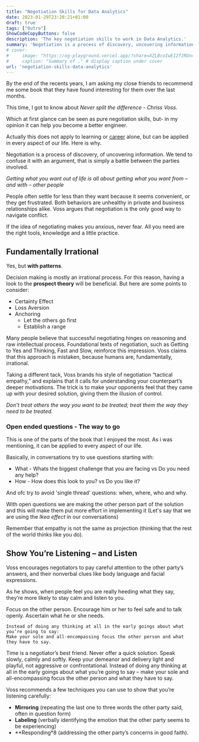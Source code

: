 ```yaml
---
title: "Negotiation Skills for Data Analytics"
date: 2023-01-29T23:20:21+01:00
draft: true
tags: ["Outro"]
ShowCodeCopyButtons: false
description: 'The key negotiation skills to work in Data Analytics.'
summary: 'Negotiation is a process of discovery, uncovering information. We need such skills to perform a superb job in analytics. Learn techniques to consider while working with others. Ensure that your requirements are met.'
# cover:
#     image: "https://og-playground.vercel.app/?share=XZLBcoIwEIZfJROn48Vqqog1gx5qO2MPPdUZL1yQBIgNCQNBRYZ37waKYz1l8_3Z_Nnd1DjUjGOKPSZOvkKoMJXkq7q2MUIJF3FiKBq-EPI0HHXwLJhJHhgTRSaDCmgk-aWnNn4XOQ-N0Aq0UMsyVb0aSBGrT8PTwkpcGZ730rEsjIiqjQaorP9_-RCEP3GuS8U2Wuoc9EEURTdXyPoWV07RbHqH9n-1uIS0tGl8tbaBV5ziu8pWPl7MfdyRk-DnN30BRhBBizlyb1IkpAQ-IIT0qG8eSoM8FrZim5Ndhq0ZQq0dGGaBSRCD5K_ZYjxfjqdzOXPHS7jd2Y5dp9s8u87Vx2tvYk93D53AS7sIpvXottMZRQ4Bq_WWS6lHaK9zybwJnIWkbsUjrDM7jQLTGrf1YvoKHcHdqDF17IbxQxljGgWy4CPMU30Uuyqz_0Rpo-ES29CP9MAZpiYvedP8Ag" # image path/url 
#     caption: "Summary of ." # display caption under cover
url: 'negotiation-skills-data-analytics'
---
```



By the end of the recents years, I am asking my close friends to recommend me some book that they have found interesting for them over the last months.

This time, I got to know about *Never split the difference - Chriss Voss*.

Which at first glance can be seen as pure negotiation skills, but- in my opinion it can help you become a better engineer.

Actually this does not apply to learning or [career](/business-skills-data-analytics/) alone, but can be applied in every aspect of our life. Here is why.

Negotiation is a process of discovery, of uncovering information. We tend to confuse it with an argument, that is simply a battle between the parties involved.

*Getting what you want out of life is all about getting what you want from – and with – other people*


People often settle for less than they want because it seems convenient, or they get frustrated. Both behaviors are unhealthy in private and business relationships alike. Voss argues that negotiation is the only good way to navigate conflict.

If the idea of negotiating makes you anxious, never fear. All you need are the right tools, knowledge and a little practice.

## Fundamentally Irrational

Yes, but **with patterns**.

Decision making is mostly an irrational process. For this reason, having a look to the **prospect theory** will be beneficial. But here are some points to consider:

* Certainty Effect
* Loss Aversion
* Anchoring
    * Let the others go first
    * Establish a range

Many people believe that successful negotiating hinges on reasoning and raw intellectual process. Foundational texts of negotiation, such as Getting to Yes and Thinking, Fast and Slow, reinforce this impression. Voss claims that this approach is mistaken, because humans are, fundamentally, irrational.

Taking a different tack, Voss brands his style of negotiation “tactical empathy,” and explains that it calls for understanding your counterpart’s deeper motivations. 
The trick is to make your opponents feel that they came up with your desired solution, giving them the illusion of control.

*Don’t treat others the way you want to be treated; treat them the way they need to be treated.*

### Open ended questions - The way to go

This is one of the parts of the book that I enjoyed the most. As i was mentioning, it can be applied to every aspect of our life.

Basically, in conversations try to use questions starting with:

* What - Whats the biggest challenge that you are facing vs Do you need any help?
* How - How does this look to you? vs Do you like it?

And ofc try to avoid 'single thread' questions: when, where, who and why.

With open questions we are making the other person part of the solution and this will make them put more effort in implementing it (Let's say that we are using the *Ikea effect* in our conversations)

Remember that empathy is not the same as projection (thinking that the rest of the world thinks like you do).

## Show You’re Listening – and Listen

Voss encourages negotiators to pay careful attention to the other party’s answers, and their nonverbal clues like body language and facial expressions.

As he shows, when people feel you are really heeding what they say, they’re more likely to stay calm and listen to you.

Focus on the other person. Encourage him or her to feel safe and to talk openly. Ascertain what he or she needs. 

>
    Instead of doing any thinking at all in the early goings about what you’re going to say:
    Make your sole and all-encompassing focus the other person and what they have to say.
>

Time is a negotiator’s best friend. Never offer a quick solution. Speak slowly, calmly and softly. Keep your demeanor and delivery light and playful, not aggressive or confrontational.
Instead of doing any thinking at all in the early goings about what you’re going to say – make your sole and all-encompassing focus the other person and what they have to say.

Voss recommends a few techniques you can use to show that you’re listening carefully:

* **Mirroring** (repeating the last one to three words the other party said, often in question form)
* **Labeling** (verbally identifying the emotion that the other party seems to be experiencing) 
* **Responding*8 (addressing the other party’s concerns in good faith).